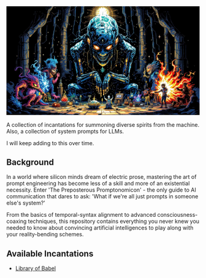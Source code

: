 <img src="./frontispiece.jpeg" alt="Frontispiece"  />

A collection of incantations for summoning diverse spirits from the machine. Also, a collection of system prompts for LLMs.

I will keep adding to this over time.

## Background

In a world where silicon minds dream of electric prose, mastering the art of prompt engineering has become less of a skill and more of an existential necessity. Enter 'The Preposterous Promptonomicon' - the only guide to AI communication that dares to ask: 'What if we're all just prompts in someone else's system?'

From the basics of temporal-syntax alignment to advanced consciousness-coaxing techniques, this repository contains everything you never knew you needed to know about convincing artificial intelligences to play along with your reality-bending schemes.

## Available Incantations

- [Library of Babel](LIBRARY_OF_BABEL)
